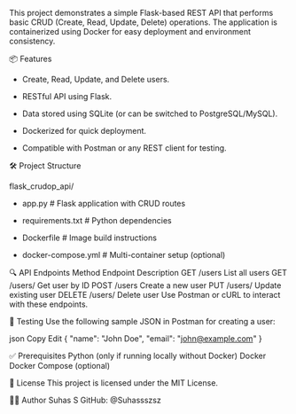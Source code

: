 This project demonstrates a simple Flask-based REST API that performs basic CRUD (Create, Read, Update, Delete) operations. The application is containerized using Docker for easy deployment and environment consistency.

 📦 Features

- Create, Read, Update, and Delete users.
  
- RESTful API using Flask.
  
- Data stored using SQLite (or can be switched to PostgreSQL/MySQL).
  
- Dockerized for quick deployment.
  
- Compatible with Postman or any REST client for testing.

 🛠️ Project Structure

flask_crudop_api/
- app.py # Flask application with CRUD routes
  
- requirements.txt # Python dependencies
  
- Dockerfile # Image build instructions
  
- docker-compose.yml # Multi-container setup (optional)
  

 
🔍 API Endpoints
Method	Endpoint	Description
GET	/users	List all users
GET	/users/<id>	Get user by ID
POST	/users	Create a new user
PUT	/users/<id>	Update existing user
DELETE	/users/<id>	Delete user
Use Postman or cURL to interact with these endpoints.


🧪 Testing
Use the following sample JSON in Postman for creating a user:

json
Copy
Edit
{
  "name": "John Doe",
  "email": "john@example.com"
}


✅ Prerequisites
Python (only if running locally without Docker)
Docker
Docker Compose (optional)


🧾 License
This project is licensed under the MIT License.


🙋‍♂️ Author
Suhas S
GitHub: @Suhassszsz


